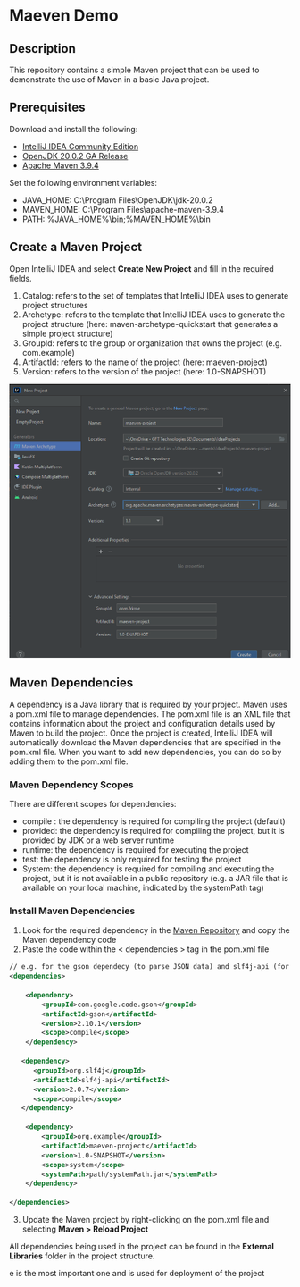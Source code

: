 # Maeven Demo

## Description
This repository contains a simple Maven project that can be used to demonstrate the use of Maven in a basic Java project.

## Prerequisites
Download and install the following:
* [IntelliJ IDEA Community Edition](https://www.jetbrains.com/idea/download/)
* [OpenJDK 20.0.2 GA Release](https://jdk.java.net/20/)
* [Apache Maven 3.9.4](https://maven.apache.org/download.cgi) 

Set the following environment variables:
* JAVA_HOME: C:\Program Files\OpenJDK\jdk-20.0.2
* MAVEN_HOME: C:\Program Files\apache-maven-3.9.4
* PATH: %JAVA_HOME%\bin;%MAVEN_HOME%\bin

## Create a Maven Project
Open IntelliJ IDEA and select **Create New Project** and fill in the required fields.

1. Catalog: refers to the set of templates that IntelliJ IDEA uses to generate project structures
2. Archetype: refers to the template that IntelliJ IDEA uses to generate the project structure (here: maven-archetype-quickstart that generates a simple project structure)
3. GroupId: refers to the group or organization that owns the project (e.g. com.example)
4. ArtifactId: refers to the name of the project (here: maeven-project)
5. Version: refers to the version of the project (here: 1.0-SNAPSHOT)
   
![Create New Project](img/create_project.png)

## Maven Dependencies
A dependency is a Java library that is required by your project.
Maven uses a pom.xml file to manage dependencies.
The pom.xml file is an XML file that contains information about the project and configuration details used by Maven to build the project.
Once the project is created, IntelliJ IDEA will automatically download the Maven dependencies that are specified in the pom.xml file.
When you want to add new dependencies, you can do so by adding them to the pom.xml file.

### Maven Dependency Scopes
There are different scopes for dependencies:
* compile : the dependency is required for compiling the project (default)
* provided: the dependency is required for compiling the project, but it is provided by JDK or a web server runtime
* runtime: the dependency is required for executing the project
* test: the dependency is only required for testing the project
* System: the dependency is required for compiling and executing the project, but it is not available in a public repository (e.g. a JAR file that is available on your local machine, indicated by the systemPath tag)


### Install Maven Dependencies
1. Look for the required dependency in the [Maven Repository](https://mvnrepository.com/) and copy the Maven dependency code
2. Paste the code within the < dependencies > tag in the pom.xml file
```xml
// e.g. for the gson dependecy (to parse JSON data) and slf4j-api (for logging)
<dependencies>
    
    <dependency>
        <groupId>com.google.code.gson</groupId>
        <artifactId>gson</artifactId>
        <version>2.10.1</version>
        <scope>compile</scope>
    </dependency>
    
   <dependency>
      <groupId>org.slf4j</groupId>
      <artifactId>slf4j-api</artifactId>
      <version>2.0.7</version>
      <scope>compile</scope>
   </dependency>
    
    <dependency>
        <groupId>org.example</groupId>
        <artifactId>maeven-project</artifactId>
        <version>1.0-SNAPSHOT</version>
        <scope>system</scope>
        <systemPath>path/systemPath.jar</systemPath>
    </dependency>

</dependencies>
```
3. Update the Maven project by right-clicking on the pom.xml file and selecting **Maven > Reload Project**

All dependencies being used in the project can be found in the **External Libraries** folder in the project structure.

e is the most important one and is used for deployment of the project